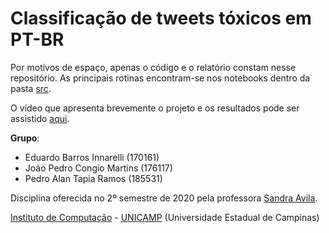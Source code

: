 Classificação de tweets tóxicos em PT-BR
================================

Por motivos de espaço, apenas o código e o relatório constam nesse repositório. As principais rotinas encontram-se nos notebooks dentro da pasta [src](src/). 

O vídeo que apresenta brevemente o projeto e os resultados pode ser assistido [aqui](https://www.youtube.com/watch?v=tZmUeWxp9Ao).

**Grupo**:
  - Eduardo Barros Innarelli (170161)
  - João Pedro Congio Martins (176117)
  - Pedro Alan Tapia Ramos (185531)
  
Disciplina oferecida no 2º semestre de 2020 pela professora [Sandra Avila](https://www.ic.unicamp.br/~sandra/).

[Instituto de Computação](http://ic.unicamp.br/) - [UNICAMP](http://www.unicamp.br/unicamp/) (Universidade Estadual de Campinas)
